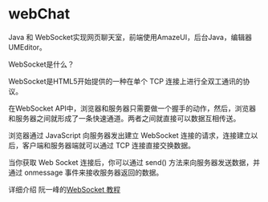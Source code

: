 # webChat
Java 和 WebSocket实现网页聊天室，前端使用AmazeUI，后台Java，编辑器UMEditor。

WebSocket是什么？

WebSocket是HTML5开始提供的一种在单个 TCP 连接上进行全双工通讯的协议。 

在WebSocket API中，浏览器和服务器只需要做一个握手的动作，然后，浏览器和服务器之间就形成了一条快速通道。两者之间就直接可以数据互相传送。

浏览器通过 JavaScript 向服务器发出建立 WebSocket 连接的请求，连接建立以后，客户端和服务器端就可以通过 TCP 连接直接交换数据。

当你获取 Web Socket 连接后，你可以通过 send() 方法来向服务器发送数据，并通过 onmessage 事件来接收服务器返回的数据。

详细介绍 阮一峰的[WebSocket 教程](www.ruanyifeng.com/blog/2017/05/websocket.html)
